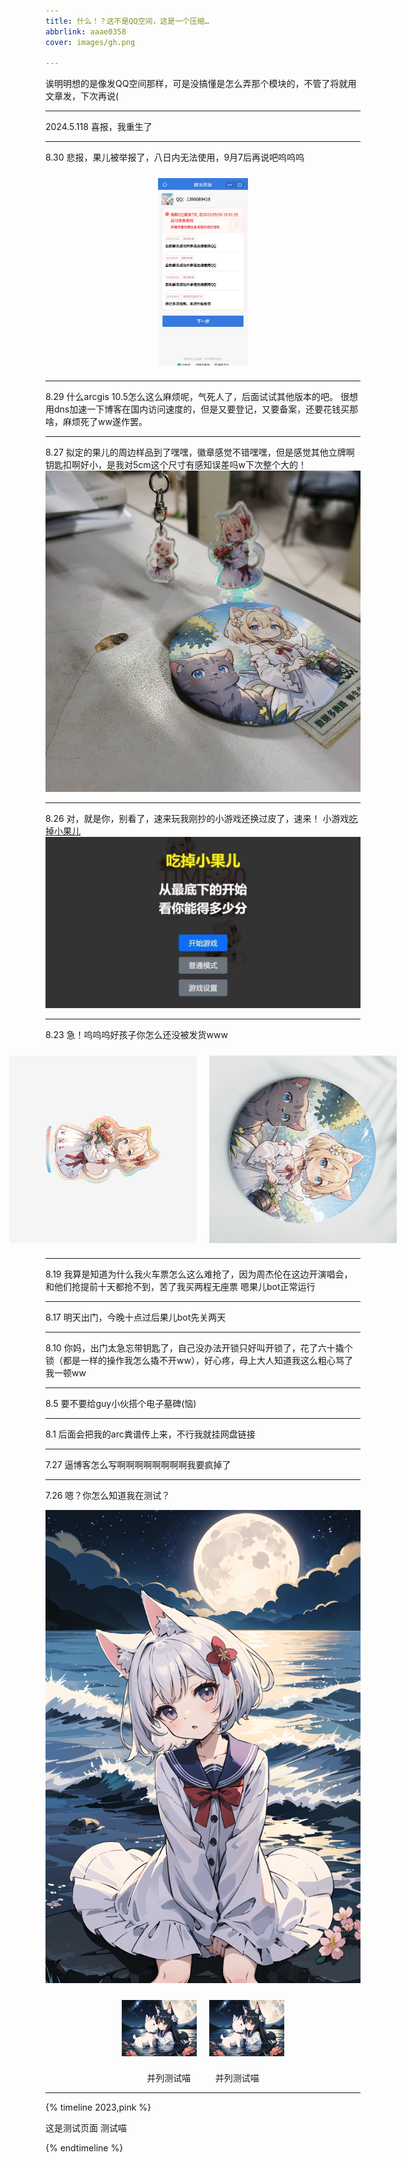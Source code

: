 ```yaml
---
title: 什么！？这不是QQ空间，这是一个压缩…
abbrlink: aaae0358
cover: images/gh.png

---
```

诶明明想的是像发QQ空间那样，可是没搞懂是怎么弄那个模块的，不管了将就用文章发，下次再说(

---
2024.5.118
喜报，我重生了

---
8.30
悲报，果儿被举报了，八日内无法使用，9月7后再说吧呜呜呜
<div style="display: flex; justify-content: center; align-items: center;">
  <img src="/images/qq.jpg" width="144" height="300" style="margin: 10px;">
</div>

---
8.29
什么arcgis 10.5怎么这么麻烦呢，气死人了，后面试试其他版本的吧。
很想用dns加速一下博客在国内访问速度的，但是又要登记，又要备案，还要花钱买那啥，麻烦死了ww遂作罢。

---
8.27
拟定的果儿的周边样品到了嘿嘿，徽章感觉不错嘿嘿，但是感觉其他立牌啊钥匙扣啊好小，是我对5cm这个尺寸有感知误差吗w下次整个大的！
![](/images/guozhou.jpg)

---

8.26
对，就是你，别看了，速来玩我刚抄的小游戏还换过皮了，速来！
小游戏[吃掉小果儿](http://8que.xyz/EatGuo/)
![](/images/EatGuo.jpg)

---
8.23
急！呜呜呜好孩子你怎么还没被发货www
<div style="display: flex; justify-content: center; align-items: center;">
  <img src="/images/0.png" width="300" height="300" style="margin: 10px;">
  <img src="/images/1.png" width="300" height="300" style="margin: 10px;">
</div>


---
8.19
我算是知道为什么我火车票怎么这么难抢了，因为周杰伦在这边开演唱会，和他们抢提前十天都抢不到，苦了我买两程无座票
嗯果儿bot正常运行


---
8.17
明天出门，今晚十点过后果儿bot先关两天

---
8.10
你妈，出门太急忘带钥匙了，自己没办法开锁只好叫开锁了，花了六十撬个锁（都是一样的操作我怎么撬不开ww），好心疼，母上大人知道我这么粗心骂了我一顿ww

---
8.5
要不要给guy小伙搭个电子墓碑(恼)

---
8.1
后面会把我的arc粪谱传上来，不行我就挂网盘链接


---
7.27
逼博客怎么写啊啊啊啊啊啊啊啊我要疯掉了

---
7.26
嗯？你怎么知道我在测试？

![这个是图片测试](/images/meow1.png)

<div style="display: flex; justify-content: center; align-items: center;">
  <img src="/images/meow2.png" width="120" height="90" style="margin: 10px;">
  <img src="/images/meow2.png" width="120" height="90" style="margin: 10px;">
</div>

<p style="text-align: center;">并列测试喵&nbsp;&nbsp;&nbsp;&nbsp;&nbsp;&nbsp;&nbsp;&nbsp;&nbsp;&nbsp;并列测试喵</p>


---
{% timeline 2023,pink %}
<!-- timeline 7.26 -->
这是测试页面
测试喵
<!-- endtimeline -->
{% endtimeline %}

